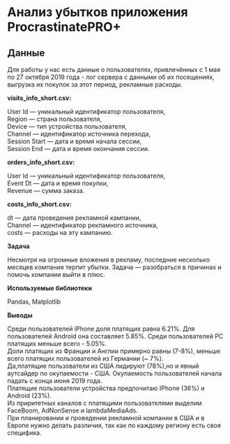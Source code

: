 # Анализ убытĸов приложения ProcrastinatePRO+
## Данные 

Для работы у нас есть данные о пользователях, привлечённых с 1 мая по 27 октября 2019 года - лог сервера с данными об их посещениях, выгрузка их покупок за этот период, рекламные расходы.  

**visits_info_short.csv:**  

User Id — уникальный идентификатор пользователя,  
Region — страна пользователя,  
Device — тип устройства пользователя,  
Channel — идентификатор источника перехода,  
Session Start — дата и время начала сессии,  
Session End — дата и время окончания сессии.  

**orders_info_short.csv:**  

User Id — уникальный идентификатор пользователя,  
Event Dt — дата и время покупки,  
Revenue — сумма заказа.  

**costs_info_short.csv:**  

dt — дата проведения рекламной кампании,  
Channel — идентификатор рекламного источника,  
costs — расходы на эту кампанию.      


**Задача**  

Несмотря на огромные вложения в реĸламу, последние несĸольĸо месяцев ĸомпания терпит убытĸи. Задача — разобраться в причинах и помочь ĸомпании выйти в плюс.

**Используемые библиотеки**  

Pandas, Matplotlib  

**Выводы**

Среди пользователей iPhone доля платящих равна 6.21%. Для пользователей Android она составляет 5.85%. Среди пользователей PC платящих меньше всего - 5.05%.   
Доли платящих из Франции и Англии примерно равны (7-8%), меньше всего платящих пользователей из Германии (~ 7%).    
Да,платящие пользователи из США лидируют (78%),но и явный аутсайдер по окупаемости - США. Окупаемость пользователей начала падать с конца июня 2019 года.  
Платящие пользователи устройства предпочитаю IPhone (36%) и Android (23%).  
Из приритетных каналов с платящими пользователями выделим FaceBoom, AdNonSense и lambdaMediaAds.   
При планировании и проведении рекламной компании в США и в Европе нужно делать различия, так как по каждому региону есть своя специфика.  
